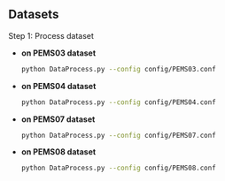 ## Datasets

Step 1: Process dataset

- **on PEMS03 dataset**

    ```bash
    python DataProcess.py --config config/PEMS03.conf
    ```

- **on PEMS04 dataset**

    ```bash
    python DataProcess.py --config config/PEMS04.conf
    ```

- **on PEMS07 dataset**

    ```bash
    python DataProcess.py --config config/PEMS07.conf
    ```

- **on PEMS08 dataset**

    ```bash
    python DataProcess.py --config config/PEMS08.conf
    ```
